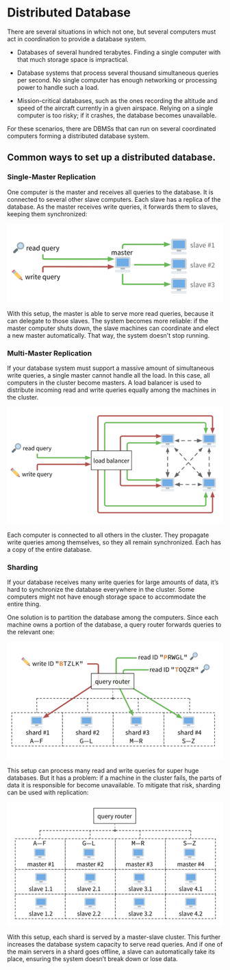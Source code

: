 # Distributed Database

There are several situations in which not one, but several computers must act in coordination to provide a database system.

* Databases of several hundred terabytes. Finding a single computer with that much storage space is impractical.

* Database systems that process several thousand simultaneous queries per second. No single computer has enough networking or processing power to handle such a load.

* Mission-critical databases, such as the ones recording the altitude and speed of the aircraft currently in a given airspace. Relying on a single computer is too risky; if it crashes, the database becomes unavailable.

For these scenarios, there are DBMSs that can run on several coordinated computers forming a distributed database system.

## Common ways to set up a distributed database.

### Single-Master Replication

One computer is the master and receives all queries to the database. It is connected to several other slave computers. Each slave has a replica of the database. As the master receives write queries, it forwards them to slaves, keeping them synchronized:

![single-master replication](./single-master-replication.png)

With this setup, the master is able to serve more read queries, because it can delegate to those slaves. The system becomes more reliable: if the master computer shuts down, the slave machines can coordinate and elect a new master automatically. That way, the system doesn't stop running.

### Multi-Master Replication

If your database system must support a massive amount of simultaneous write queries, a single master cannot handle all the load. In this case, all computers in the cluster become masters. A load balancer is used to distribute incoming read and write queries equally among the machines in the cluster.

![multi-master replication](./multi-master-replication.png)

Each computer is connected to all others in the cluster. They propagate write queries among themselves, so they all remain synchronized. Each has a copy of the entire database.

### Sharding

If your database receives many write queries for large amounts of data, it’s hard to synchronize the database everywhere in the cluster. Some computers might not have enough storage space to accommodate the entire thing.

One solution is to partition the database among the computers. Since each machine owns a portion of the database, a query router forwards queries to the relevant one:

![sharding](./sharding.png)

This setup can process many read and write queries for super huge databases. But it has a problem: if a machine in the cluster fails, the parts of data it is responsible for become unavailable. To mitigate that risk, sharding can be used with replication:

![sharding-replication](./sharding-replication.png)

With this setup, each shard is served by a master-slave cluster. This further increases the database system capacity to serve read queries. And if one of the main servers in a shard goes offline, a slave can automatically take its place, ensuring the system doesn’t break down or lose data.

